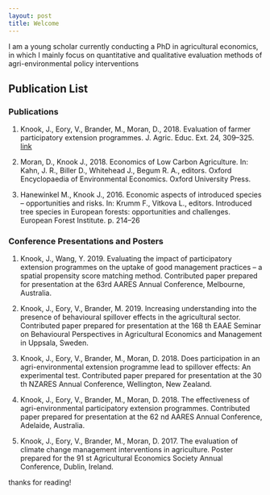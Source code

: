 ```yaml
---
layout: post
title: Welcome
---
```


I am a young scholar currently conducting a PhD in agricultural economics, in which I mainly focus on quantitative and qualitative evaluation methods of agri-environmental policy interventions
## Publication List


### Publications

1. Knook, J., Eory, V., Brander, M., Moran, D., 2018. Evaluation of farmer participatory
extension programmes. J. Agric. Educ. Ext. 24, 309–325. [link](https://doi.org/10.1080/1389224X.2018.1466717)

2. Moran, D., Knook J., 2018. Economics of Low Carbon Agriculture. In: Kahn, J. R., Biller D.,
Whitehead J., Begum R. A., editors. Oxford Encyclopaedia of Environmental Economics.
Oxford University Press.

3. Hanewinkel M., Knook J., 2016. Economic aspects of introduced species – opportunities and
risks. In: Krumm F., Vitkova L., editors. Introduced tree species in European forests:
opportunities and challenges. European Forest Institute. p. 214–26

### Conference Presentations and Posters

1. Knook, J., Wang, Y. 2019. Evaluating the impact of participatory extension programmes on
the uptake of good management practices – a spatial propensity score matching method.
Contributed paper prepared for presentation at the 63rd AARES Annual Conference,
Melbourne, Australia.

2. Knook, J., Eory, V., Brander, M. 2019. Increasing understanding into the presence of
behavioural spillover effects in the agricultural sector. Contributed paper prepared for
presentation at the 168 th EAAE Seminar on Behavioural Perspectives in Agricultural
Economics and Management in Uppsala, Sweden.

3. Knook, J., Eory, V., Brander, M., Moran, D. 2018. Does participation in an agri-environmental
extension programme lead to spillover effects: An experimental test. Contributed paper
prepared for presentation at the 30 th NZARES Annual Conference, Wellington, New Zealand.
4. Knook, J., Eory, V., Brander, M., Moran, D. 2018. The effectiveness of agri-environmental
participatory extension programmes. Contributed paper prepared for presentation at the
62 nd AARES Annual Conference, Adelaide, Australia.

5. Knook, J., Eory, V., Brander, M., Moran, D. 2017. The evaluation of climate change
management interventions in agriculture. Poster prepared for the 91 st Agricultural
Economics Society Annual Conference, Dublin, Ireland.


thanks for reading! 
